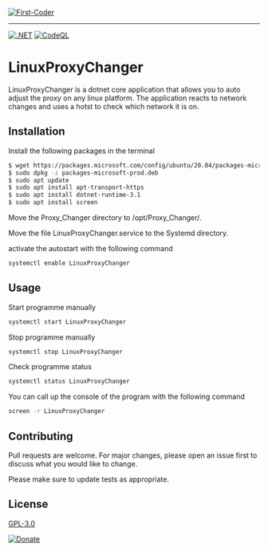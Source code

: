 [![First-Coder](https://first-coder.de/images/logos/LogoFirstCoderDarkHorizontal.png)](https://first-coder.de/)

---

[![.NET](https://github.com/First-Coder/LinuxProxyChanger/actions/workflows/dotnet.yml/badge.svg)](https://github.com/First-Coder/LinuxProxyChanger/actions/workflows/dotnet.yml)
[![CodeQL](https://github.com/First-Coder/LinuxProxyChanger/actions/workflows/codeql-analysis.yml/badge.svg)](https://github.com/First-Coder/LinuxProxyChanger/actions/workflows/codeql-analysis.yml)

# LinuxProxyChanger

LinuxProxyChanger is a dotnet core application that allows you to auto adjust the proxy on any linux platform. The application reacts to network changes and uses a hotst to check which network it is on.

## Installation

Install the following packages in the terminal

```bash
$ wget https://packages.microsoft.com/config/ubuntu/20.04/packages-microsoft-prod.deb
$ sudo dpkg -i packages-microsoft-prod.deb
$ sudo apt update
$ sudo apt install apt-transport-https
$ sudo apt install dotnet-runtime-3.1
$ sudo apt install screen
```

Move the Proxy_Changer directory to /opt/Proxy_Changer/.

Move the file LinuxProxyChanger.service to the Systemd directory.

activate the autostart with the following command

```bash
systemctl enable LinuxProxyChanger
```

## Usage

Start programme manually
```bash
systemctl start LinuxProxyChanger
```

Stop programme manually
```bash
systemctl stop LinuxProxyChanger
```

Check programme status
```bash
systemctl status LinuxProxyChanger
```

You can call up the console of the program with the following command

```bash
screen -r LinuxProxyChanger
```
## Contributing
Pull requests are welcome. For major changes, please open an issue first to discuss what you would like to change.

Please make sure to update tests as appropriate.

## License
[GPL-3.0](https://choosealicense.com/licenses/gpl-3.0/)

[![Donate](https://img.shields.io/badge/Donate-PayPal-green.svg)](https://www.paypal.com/donate?hosted_button_id=8PBF4BN7R46TE)

